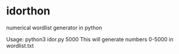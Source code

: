 # idorthon
numerical wordlist generator in python


Usage:
python3 idor.py 5000
This will generate numbers 0-5000 in wordlist.txt

